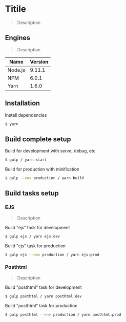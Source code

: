 # Titile

> Description

## Engines

> Description

| Name    | Version |
| ------- | ------- |
| Node.js | 9.11.1  |
| NPM     | 6.0.1   |
| Yarn    | 1.6.0   |

## Installation

Install dependencies

``` bash
$ yarn
```

## Build complete setup

Build for development with serve, debug, etc

``` bash
$ gulp / yarn start
```

Build for production with minification

``` bash
$ gulp --env production / yarn build
```

## Build tasks setup

### EJS

> Description

Build "ejs" task for development

``` bash
$ gulp ejs / yarn ejs:dev
```

Build "ejs" task for production

``` bash
$ gulp ejs --env production / yarn ejs:prod
```

### Posthtml

> Description

Build "posthtml" task for development

``` bash
$ gulp posthtml / yarn posthtml:dev
```

Build "posthtml" task for production

``` bash
$ gulp posthtml --env production / yarn posthtml:prod
```
